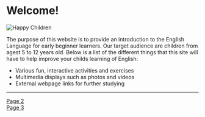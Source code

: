 <h1>Welcome!</h1>

<img scr="https://freedesignfile.com/upload/2012/07/playing_children_02.jpg" alt ="Happy Children">

<p>The purpose of this website is to provide an introduction to the English Language for early beginner learners. Our target audience are children from agest 5 to 12 years old. Below is a list of the different things that this site will have to help improve your childs learning of English:</p>

<ul>
  <li>Various fun, interactive activities and exercises</li>
  <li>Multimedia displays such as photos and videos</li>
  <li>External webpage links for further studying</li>
 </ul>

<hr>

<p>
   <a href="page2.html">Page 2</a> <br>
   <a href="page3.html">Page 3</a>
</p>

